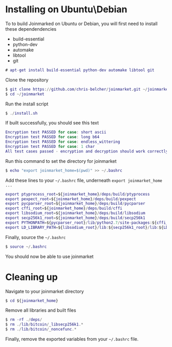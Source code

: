 # Installing on Ubuntu\Debian

To to build Joinmarked on Ubuntu or Debian, you will first need to install these dependendencies

  - build-essential
  - python-dev
  - automake
  - libtool
  - git

```m
# apt-get install build-essential python-dev automake libtool git
```

Clone the repository
```m
$ git clone https://github.com/chris-belcher/joinmarket.git ~/joinmarket
$ cd ~/joinmarket
```

Run the install script
```m
$ ./install.sh
```

If built successfully, you should see this text
```m
Encryption test PASSED for case: short ascii
Encryption test PASSED for case: long b64
Encryption test PASSED for case: endless_wittering
Encryption test PASSED for case: 1 char
All test cases passed - encryption and decryption should work correctly.
```

Run this command to set the directory for joinmarket

```m
$ echo "export joinmarket_home=$(pwd)" >> ~/.bashrc
```

Add these lines to your `~/.bashrc` file, underneath `export joinmarket_home ...`
```m
export ptyprocess_root=${joinmarket_home}/deps/build/ptyprocess
export pexpect_root=${joinmarket_home}/deps/build/pexpect
export pycparser_root=${joinmarket_home}/deps/build/pycparser
export cffi_root=${joinmarket_home}/deps/build/cffi
export libsodium_root=${joinmarket_home}/deps/build/libsodium
export secp256k1_root=${joinmarket_home}/deps/build/secp256k1
export PYTHONPATH=${pycparser_root}/lib/python2.7/site-packages:${cffi_root}/lib/python2.7/site-packages/:${pexpect_root}/lib/python2.7/site-packages/:${ptyprocess_root}/lib/python2.7/site-packages:${PYTHONPATH}
export LD_LIBRARY_PATH=${libsodium_root}/lib:${secp256k1_root}/lib:${LD_LIBRARY_PATH}
```

Finally, source the  `~/.bashrc`
```m
$ source ~/.bashrc
```

You should now be able to use joinmarket

# Cleaning up

Navigate to your joinmarket directory
```m
$ cd ${joinmarket_home}
```

Remove all libraries and built files
```m
$ rm -rf ./deps/
$ rm ./lib/bitcoin/_libsecp256k1.*
$ rm ./lib/bitcoin/_noncefunc.*
```

Finally, remove the exported variables from your `~/.bashrc` file.
